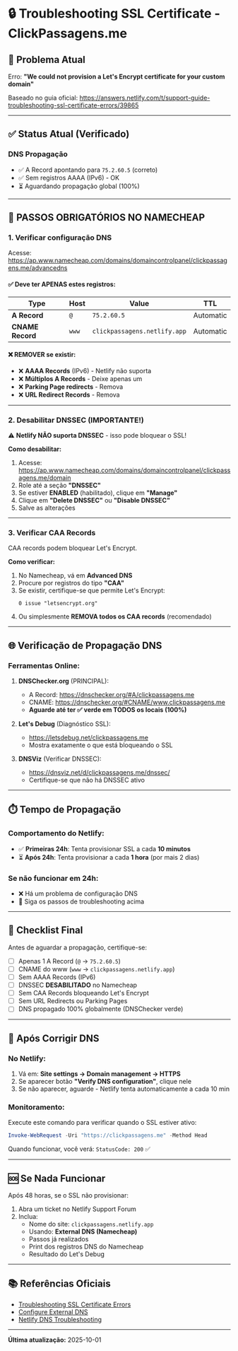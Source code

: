 # 🔒 Troubleshooting SSL Certificate - ClickPassagens.me

## 🎯 Problema Atual
Erro: **"We could not provision a Let's Encrypt certificate for your custom domain"**

Baseado no guia oficial: https://answers.netlify.com/t/support-guide-troubleshooting-ssl-certificate-errors/39865

---

## ✅ Status Atual (Verificado)

### DNS Propagação
- ✅ A Record apontando para `75.2.60.5` (correto)
- ✅ Sem registros AAAA (IPv6) - OK
- ⏳ Aguardando propagação global (100%)

---

## 🔧 PASSOS OBRIGATÓRIOS NO NAMECHEAP

### 1. Verificar configuração DNS

Acesse: https://ap.www.namecheap.com/domains/domaincontrolpanel/clickpassagens.me/advancedns

#### ✅ Deve ter APENAS estes registros:

| Type | Host | Value | TTL |
|------|------|-------|-----|
| **A Record** | `@` | `75.2.60.5` | Automatic |
| **CNAME Record** | `www` | `clickpassagens.netlify.app` | Automatic |

#### ❌ REMOVER se existir:

- ❌ **AAAA Records** (IPv6) - Netlify não suporta
- ❌ **Múltiplos A Records** - Deixe apenas um
- ❌ **Parking Page redirects** - Remova
- ❌ **URL Redirect Records** - Remova

---

### 2. Desabilitar DNSSEC (IMPORTANTE!)

⚠️ **Netlify NÃO suporta DNSSEC** - isso pode bloquear o SSL!

**Como desabilitar:**

1. Acesse: https://ap.www.namecheap.com/domains/domaincontrolpanel/clickpassagens.me/domain
2. Role até a seção **"DNSSEC"**
3. Se estiver **ENABLED** (habilitado), clique em **"Manage"**
4. Clique em **"Delete DNSSEC"** ou **"Disable DNSSEC"**
5. Salve as alterações

---

### 3. Verificar CAA Records

CAA records podem bloquear Let's Encrypt.

**Como verificar:**

1. No Namecheap, vá em **Advanced DNS**
2. Procure por registros do tipo **"CAA"**
3. Se existir, certifique-se que permite Let's Encrypt:
   ```
   0 issue "letsencrypt.org"
   ```
4. Ou simplesmente **REMOVA todos os CAA records** (recomendado)

---

## 🌐 Verificação de Propagação DNS

### Ferramentas Online:

1. **DNSChecker.org** (PRINCIPAL):
   - A Record: https://dnschecker.org/#A/clickpassagens.me
   - CNAME: https://dnschecker.org/#CNAME/www.clickpassagens.me
   - **Aguarde até ter ✅ verde em TODOS os locais (100%)**

2. **Let's Debug** (Diagnóstico SSL):
   - https://letsdebug.net/clickpassagens.me
   - Mostra exatamente o que está bloqueando o SSL

3. **DNSViz** (Verificar DNSSEC):
   - https://dnsviz.net/d/clickpassagens.me/dnssec/
   - Certifique-se que não há DNSSEC ativo

---

## ⏱️ Tempo de Propagação

### Comportamento do Netlify:
- ✅ **Primeiras 24h**: Tenta provisionar SSL a cada **10 minutos**
- ⏳ **Após 24h**: Tenta provisionar a cada **1 hora** (por mais 2 dias)

### Se não funcionar em 24h:
- ❌ Há um problema de configuração DNS
- 🔧 Siga os passos de troubleshooting acima

---

## 🎯 Checklist Final

Antes de aguardar a propagação, certifique-se:

- [ ] Apenas 1 A Record (`@` → `75.2.60.5`)
- [ ] CNAME do www (`www` → `clickpassagens.netlify.app`)
- [ ] Sem AAAA Records (IPv6)
- [ ] DNSSEC **DESABILITADO** no Namecheap
- [ ] Sem CAA Records bloqueando Let's Encrypt
- [ ] Sem URL Redirects ou Parking Pages
- [ ] DNS propagado 100% globalmente (DNSChecker verde)

---

## 🔄 Após Corrigir DNS

### No Netlify:

1. Vá em: **Site settings → Domain management → HTTPS**
2. Se aparecer botão **"Verify DNS configuration"**, clique nele
3. Se não aparecer, aguarde - Netlify tenta automaticamente a cada 10 min

### Monitoramento:

Execute este comando para verificar quando o SSL estiver ativo:

```powershell
Invoke-WebRequest -Uri "https://clickpassagens.me" -Method Head
```

Quando funcionar, você verá: `StatusCode: 200` ✅

---

## 🆘 Se Nada Funcionar

Após 48 horas, se o SSL não provisionar:

1. Abra um ticket no Netlify Support Forum
2. Inclua:
   - Nome do site: `clickpassagens.netlify.app`
   - Usando: **External DNS (Namecheap)**
   - Passos já realizados
   - Print dos registros DNS do Namecheap
   - Resultado do Let's Debug

---

## 📚 Referências Oficiais

- [Troubleshooting SSL Certificate Errors](https://answers.netlify.com/t/support-guide-troubleshooting-ssl-certificate-errors/39865)
- [Configure External DNS](https://docs.netlify.com/domains-https/custom-domains/configure-external-dns/)
- [Netlify DNS Troubleshooting](https://docs.netlify.com/domains-https/troubleshooting-tips/)

---

**Última atualização:** 2025-10-01
